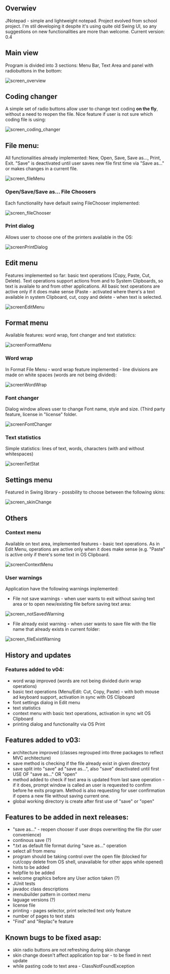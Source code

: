 ## Overwiev

JNotepad - simple and lightweight notepad. Project evolved from school project. I'm stil developing it despite it's using quite old Swing UI, so any suggestions on new functionalities are more than welcome. Current version: 0.4

## Main view
Program is divided into 3 sections: Menu Bar, Text Area and panel with radiobuttons in the bottom:

![screen_overview](screens/1_overalCodepages.jpg?raw=true "JNotepad - overview")

## Coding changer

A simple set of radio buttons allow user to change text coding __on the fly__, without a need to reopen the file. Nice feature if user is not sure which coding file is using:

![screen_coding_changer](screens/8_codepagesZoomIn.jpg?raw=true "Code Page Changer")


## File menu:

All functionalities already implemented: New, Open, Save, Save as..., Print, Exit. "Save" is deactivated until user saves new file first time via "Save as..." or makes changes in a current file.

![screen_fileMenu](screens/2_fileMenu.jpg?raw=true "File Menu")

### Open/Save/Save as... File Choosers

Each functionality have default swing FileChooser implemented:

![screen_fileChooser](screens/3_save_asChooser.jpg?raw=true "File Chooser")

### Print dialog

Allows user to choose one of the printers available in the OS:

![screenPrintDialog](screens/9_printerDialog.jpg "Printer Dialog")


## Edit menu

Features implemented so far: basic text operations (Copy, Paste, Cut, Delete). Text operations support actions from and to System Clipboards, so text is availale to and from other applications. All basic text operations are active only if it does make sense (Paste - activated where there's a text available in system Clipboard, cut, copy and delete - when text is selected.

![screenEditMenu](screens/10_EditMenu.jpg "Edit Menu")


## Format menu

Available features: word wrap, font changer and text statistics:


![screenFormatMenu](screens/12_formatMenu.jpg "Format Menu")


### Word wrap

In Format File Menu - word wrap feature implemented - line divisions are made on white spaces (words are not being divided):

![screenWordWrap](screens/4_formatWordWrap.jpg?raw=true "Word Wrap")


### Font changer

Dialog window allows user to change Font name, style and size. (Third party feature, license in "license" folder.

![screenFontChanger](screens/9_priterDialog.jpg "Printer Dialog")

### Text statistics

Simple statistics: lines of text, words, characters (with and without whitespaces)

![screenTetStat](screens/13_tetStats.jpg "Tet Stats")



## Settings menu

Featured in Swing library - possbility to choose between the following skins:

![screen_skinChange](screens/5_skins.jpg?raw=true "Skin change menu")

## Others

### Context menu

Available on text area, implemented features - basic text operations. As in Edit Menu, operations are active only when it does make sense (e.g. "Paste" is active only if there's some text in OS Clipboard.

![screenContextMenu](screens/11_contextMenu.jpg "Contet Menu")


### User warnings

Application have the following warnings implemented:

- File not save warnings - when user wants to exit without saving text area or to open new/existing file before saving text area:

![screen_notSavedWarning](screens/6_notSavedWarning.jpg?raw=true "File not saved - warning")

- File already exist warning - when user wants to save file with the file name that already exists in current folder:

![screen_fileExistWarning](screens/7_alreadyExistWarning.jpg?raw=true "JNotepad - overview")


## History and updates

### Features added to v04:
- word wrap improved (words are not being divided durin wrap operations)
- basic text operations (Menu/Edit: Cut, Copy, Paste) - with both mouse ad keyboard support, activation in sync with OS Clipboard
- font settings dialog in Edit menu
- text statistics
- context menu with basic text operations, activation in sync wit OS Clipboard
- printing dialog and functionality via OS Print


## Features added to v03:
- architecture improved (classes regrouped into three packages to reflect MVC architecture)
- save method is checking if the file already exist in given directory
- save split into "save" ad "save as...", also "save" deactivated until first USE OF "save as..." OR "open" 
- method added to check if text area is updated from last save operation - if it does, prompt window is called 
  an user is requested to confirm before he exits program. Method is also requesting for user confirmation 
  if opens a new file without saving current one.
- global working directory is create after first use of "save" or "open"

## Features to be added in next releases:
- "save as..." - reopen chooser if user drops overwriting the file (for user convenience)
- continous save (?)
- \*.txt as default file format during "save as..." operation
-  select all from menu
- program should be taking control over the open file (blocked for cut/copy delete from OS shell, unavailable for other apps while opened)
- hints to be added
- helpfile to be added
- welcome graphics before any User action taken (?)
- JUnit tests
- javadoc class descriptions
- menubuilder pattern in context menu
- laguage versions (?)
- license file
- printing - pages selector, print selected text only feature
- number of pages to text stats
- "Find" and "Replac"e feature

## Known bugs to be fixed asap:
- skin radio buttons are not refreshing during skin change
- skin change doesn't affect application top bar - to be fixed in next update
- while pasting code to text area - ClassNotFoundException
